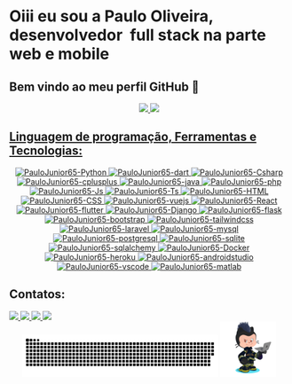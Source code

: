 # Oiii eu sou a Paulo Oliveira, desenvolvedor  full stack na parte web e mobile
## Bem vindo ao meu perfil GitHub 👋
<div align="center">
<a href="https://github.com/PauloJunior65">
<img height="180em" src="https://github-readme-stats.vercel.app/api?username=PauloJunior65&show_icons=true&theme=algolia&include_all_commits=true&count_private=true"/>
<img height="180em" src="https://github-readme-stats.vercel.app/api/top-langs/?username=PauloJunior65&layout=compact&langs_count=7&theme=algolia"/>
</div>

## Linguagem de programação, Ferramentas e Tecnologias:
<div align="center">
  <!-- Linguagem de programação -->
  <a href="https://www.python.org" target="_blank">
  <img title="python" alt="PauloJunior65-Python" height="30" width="40" src="https://cdn.jsdelivr.net/gh/devicons/devicon/icons/python/python-original.svg">
  </a>
  <a href="https://dart.dev" target="_blank">
  <img title="dart" alt="PauloJunior65-dart" height="30" width="40" src="https://cdn.jsdelivr.net/gh/devicons/devicon/icons/dart/dart-original.svg">
  </a>
  <a href="https://learn.microsoft.com/pt-br/dotnet/csharp" target="_blank">
  <img title="csharp" alt="PauloJunior65-Csharp" height="30" width="40" src="https://cdn.jsdelivr.net/gh/devicons/devicon/icons/csharp/csharp-original.svg">
  </a>
  <a href="https://pt.wikipedia.org/wiki/C%2B%2B" target="_blank">
  <img title="c++" alt="PauloJunior65-cplusplus" height="30" width="40" src="https://cdn.jsdelivr.net/gh/devicons/devicon/icons/cplusplus/cplusplus-plain.svg">
  </a>
  <a href="https://www.java.com" target="_blank">
  <img title="java" alt="PauloJunior65-java" height="30" width="40" src="https://cdn.jsdelivr.net/gh/devicons/devicon/icons/java/java-original.svg">
  </a>
  <a href="https://www.php.net" target="_blank">
  <img title="php" alt="PauloJunior65-php" height="30" width="40" src="https://cdn.jsdelivr.net/gh/devicons/devicon/icons/php/php-original.svg">
  </a>
  <a href="https://www.javascript.com" target="_blank">
    <img title="javascript" alt="PauloJunior65-Js"  height="30" width="40" src="https://cdn.jsdelivr.net/gh/devicons/devicon/icons/javascript/javascript-plain.svg">
  </a>
  <a href="https://www.typescriptlang.org" target="_blank">
  <img title="typescript" alt="PauloJunior65-Ts" height="30" width="40" src="https://cdn.jsdelivr.net/gh/devicons/devicon/icons/typescript/typescript-plain.svg">
  </a>
  <a href="https://pt.wikipedia.org/wiki/HTML5" target="_blank">
  <img title="html5" alt="PauloJunior65-HTML" height="30" width="40" src="https://cdn.jsdelivr.net/gh/devicons/devicon/icons/html5/html5-original.svg">
  </a>
  <a href="https://pt.wikipedia.org/wiki/CSS3" target="_blank">
  <img title="css3" alt="PauloJunior65-CSS" height="30" width="40" src="https://cdn.jsdelivr.net/gh/devicons/devicon/icons/css3/css3-original.svg">
  </a>
  <!-- Tecnologias -->
  <a href="https://vuejs.org" target="_blank">
  <img title="vue.js" alt="PauloJunior65-vuejs" height="30" width="40" src="https://cdn.jsdelivr.net/gh/devicons/devicon/icons/vuejs/vuejs-original.svg">
  </a>
  <a href="https://pt-br.reactjs.org" target="_blank">
  <img title="react"  alt="PauloJunior65-React" height="30" width="40" src="https://cdn.jsdelivr.net/gh/devicons/devicon/icons/react/react-original.svg">
  </a>
  <a href="https://flutter.dev" target="_blank">
  <img title="flutter" alt="PauloJunior65-flutter" height="30" width="40" src="https://cdn.jsdelivr.net/gh/devicons/devicon/icons/flutter/flutter-original.svg">
  </a>
  <a href="https://www.djangoproject.com" target="_blank">
  <img title="django" alt="PauloJunior65-Django" height="30" width="40" src="https://cdn.jsdelivr.net/gh/devicons/devicon/icons/django/django-plain.svg">
  </a>
  <a href="https://flask.palletsprojects.com" target="_blank">
  <img title="flask" alt="PauloJunior65-flask" height="30" width="40" src="https://cdn.jsdelivr.net/gh/devicons/devicon/icons/flask/flask-original.svg">
  </a>
  <a href="https://getbootstrap.com" target="_blank">
  <img title="bootstrap" alt="PauloJunior65-bootstrap" height="30" width="40" src="https://cdn.jsdelivr.net/gh/devicons/devicon/icons/bootstrap/bootstrap-original.svg">
  </a>
  <a href="https://tailwindcss.com" target="_blank">
  <img title="tailwindcss" alt="PauloJunior65-tailwindcss" height="30" width="40" src="https://cdn.jsdelivr.net/gh/devicons/devicon/icons/tailwindcss/tailwindcss-plain.svg">
  </a>
  <a href="https://laravel.com" target="_blank">
  <img title="Laravel" alt="PauloJunior65-laravel" height="30" width="40" src="https://cdn.jsdelivr.net/gh/devicons/devicon/icons/laravel/laravel-plain.svg">
  </a>
  <a href="https://www.mysql.com" target="_blank">
  <img title="mysql" alt="PauloJunior65-mysql" height="30" width="40" src="https://cdn.jsdelivr.net/gh/devicons/devicon/icons/mysql/mysql-original.svg">
  </a>
  <a href="https://www.postgresql.org" target="_blank">
  <img title="postgresql" alt="PauloJunior65-postgresql" height="30" width="40" src="https://cdn.jsdelivr.net/gh/devicons/devicon/icons/postgresql/postgresql-original.svg">
  </a>
  <a href="https://www.sqlite.org" target="_blank">
  <img title="sqlite" alt="PauloJunior65-sqlite" height="30" width="40" src="https://cdn.jsdelivr.net/gh/devicons/devicon/icons/sqlite/sqlite-original.svg">
  </a>
  <a href="https://www.sqlalchemy.org" target="_blank">
  <img title="sqlalchemy" alt="PauloJunior65-sqlalchemy" height="30" width="40" src="https://cdn.jsdelivr.net/gh/devicons/devicon/icons/sqlalchemy/sqlalchemy-original.svg">
  </a>
  <!-- Ferramentas -->
  <a href="https://www.docker.com" target="_blank">
  <img title="docker" alt="PauloJunior65-Docker" height="30" width="40" src="https://cdn.jsdelivr.net/gh/devicons/devicon/icons/docker/docker-original.svg">
  </a>
  <a href="https://www.heroku.com" target="_blank">
  <img title="heroku" alt="PauloJunior65-heroku" height="30" width="40" src="https://cdn.jsdelivr.net/gh/devicons/devicon/icons/heroku/heroku-original.svg">
  </a>
  <a href="https://developer.android.com" target="_blank">
  <img title="Android Studio" alt="PauloJunior65-androidstudio" height="30" width="40" src="https://cdn.jsdelivr.net/gh/devicons/devicon/icons/androidstudio/androidstudio-original.svg">
  </a>
  <a href="https://code.visualstudio.com" target="_blank">
  <img title="vscode" alt="PauloJunior65-vscode" height="30" width="40" src="https://cdn.jsdelivr.net/gh/devicons/devicon/icons/vscode/vscode-original.svg">
  </a>
  <a href="https://www.mathworks.com" target="_blank">
  <img title="matlab" alt="PauloJunior65-matlab" height="30" width="40" src="https://cdn.jsdelivr.net/gh/devicons/devicon/icons/matlab/matlab-original.svg">
  </a>
</div>

## Contatos:
<div>
  <a href="https://instagram.com/PauloJunior065" target="_blank">
  <img src="https://img.shields.io/badge/-Instagram-%23E4405F?style=for-the-badge&logo=instagram&logoColor=white" target="_blank">
  </a>
 <a href="https://discord.gg/Xr5k2np5" target="_blank">
 <img src="https://img.shields.io/badge/Discord-7289DA?style=for-the-badge&logo=discord&logoColor=white" target="_blank">
 </a>
  <a href = "mailto:paulojunior0605@gmail.com">
  <img src="https://img.shields.io/badge/-Gmail-%23333?style=for-the-badge&logo=gmail&logoColor=white" target="_blank">
  </a>
  <a href="https://www.linkedin.com/in/paulojunior65" target="_blank">
  <img src="https://img.shields.io/badge/-LinkedIn-%230077B5?style=for-the-badge&logo=linkedin&logoColor=white" target="_blank">
  </a>
</div>
<div align="center">
<img width="70%" title="github contribution grid snake animation" src="https://raw.githubusercontent.com/PauloJunior65/PauloJunior65/output/github-contribution-grid-snake-dark.svg#gh-dark-mode-only">
<img width="20%" title="octocat" src="octocat.png">
</div>
